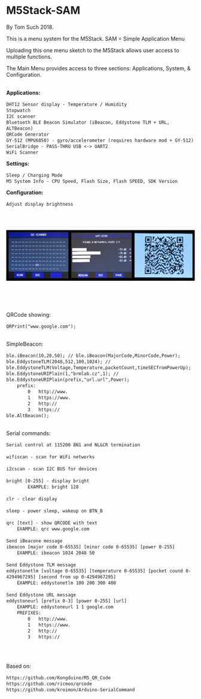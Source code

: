 # M5Stack-SAM

By Tom Such 2018.

This is a menu system for the M5Stack. SAM = Simple Application Menu

Uploading this one menu sketch to the M5Stack allows user access to multiple functions.

The Main Menu provides access to three sections: Applications, System, & Configuration.
<br />
<br />

**Applications:**

	DHT12 Sensor display - Temperature / Humidity
	Stopwatch
	I2C scanner
	Bluetooth BLE Beacon Simulator (iBeacon, Eddystone TLM + URL, ALTBeacon)
	QRCode Generator
	GY-512 (MPU6050) - gyro/accelerometer (requires hardware mod + GY-512)
	SerialBridge - PASS-THRU USB <-> UART2
	WiFi Scanner 

**Settings:**
  
	Sleep / Charging Mode
	M5 System Info - CPU Speed, Flash Size, Flash SPEED, SDK Version

**Configuration:**

	Adjust display brightness  
 
 
<br />
<br />

![](Screenshot.png?raw=true)
 
<br />
<br />
<br />

QRCode showing:

	QRPrint("www.google.com");


<br />
SimpleBeacon:

	ble.iBeacon(10,20,50); // ble.iBeacon(MajorCode,MinorCode,Power);
	ble.EddystoneTLM(2048,512,100,1024); // ble.EddystoneTLM(Voltage,Temperature,packetCount,timeSECfromPowerUp);
	ble.EddystoneURIPlain(1,"brmlab.cz",1); // ble.EddystoneURIPlain(prefix,"url.url",Power);
		prefix:
			0	http://www.
			1	https://www.
			2	http://
			3	https://
	ble.AltBeacon();


<br />
Serial commands:

	Serial control at 115200 8N1 and NL&CR termination

	wifiscan - scan for WiFi networks
	
	i2cscan - scan I2C BUS for devices
	
	bright [0-255] - display bright
        	EXAMPLE: bright 128
		
	clr - clear display
	
	sleep - power sleep, wakeup on BTN_B
	
	qrc [text] - show QRCODE with text
		EXAMPLE: qrc www.google.com
	
	Send iBeacone message
	ibeacon [major code 0-65535] [minor code 0-65535] [power 0-255]
		EXAMPLE: ibeacon 1024 2048 50
	
	Send Eddystone TLM message
	eddystonetlm [voltage 0-65535] [temperature 0-65535] [pocket cound 0-4294967295] [second from up 0-4294967295]
		EXAMPLE: eddystonetlm 100 200 300 400

	Send Eddystone URL message
	eddystoneurl [prefix 0-3] [power 0-255] [url]
		EXAMPLE: eddystoneurl 1 1 google.com
		PREFIXES:
			0	http://www.
			1	https://www.
			2	http://
			3	https://		
		
<br />
<br />

Based on:

	https://github.com/Kongduino/M5_QR_Code
	https://github.com/ricmoo/qrcode
	https://github.com/kroimon/Arduino-SerialCommand
	
	
